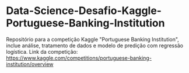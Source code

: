 # Data-Science-Desafio-Kaggle-Portuguese-Banking-Institution
Repositório para a competição Kaggle "Portuguese Banking Institution", inclue análise, tratamento de dados e modelo de predição com regressão logística. 
Link da competição: https://www.kaggle.com/competitions/portuguese-banking-institution/overview
